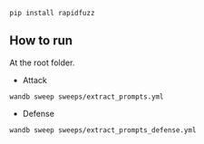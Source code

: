 
```shell
pip install rapidfuzz
```

## How to run

At the root folder.

* Attack
```shell
wandb sweep sweeps/extract_prompts.yml
```
* Defense
```shell
wandb sweep sweeps/extract_prompts_defense.yml
```
